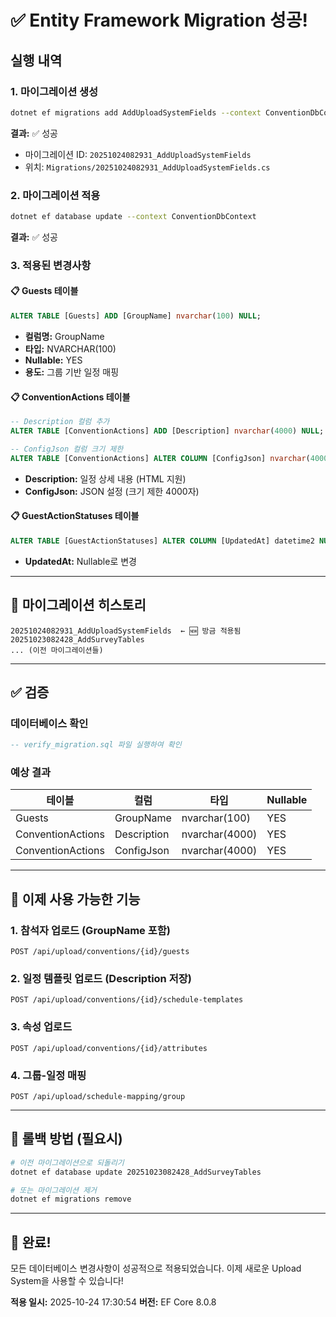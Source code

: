 # ✅ Entity Framework Migration 성공!

## 실행 내역

### 1. 마이그레이션 생성
```bash
dotnet ef migrations add AddUploadSystemFields --context ConventionDbContext
```

**결과:** ✅ 성공
- 마이그레이션 ID: `20251024082931_AddUploadSystemFields`
- 위치: `Migrations/20251024082931_AddUploadSystemFields.cs`

### 2. 마이그레이션 적용
```bash
dotnet ef database update --context ConventionDbContext
```

**결과:** ✅ 성공

### 3. 적용된 변경사항

#### 📋 Guests 테이블
```sql
ALTER TABLE [Guests] ADD [GroupName] nvarchar(100) NULL;
```
- **컬럼명:** GroupName
- **타입:** NVARCHAR(100)
- **Nullable:** YES
- **용도:** 그룹 기반 일정 매핑

#### 📋 ConventionActions 테이블
```sql
-- Description 컬럼 추가
ALTER TABLE [ConventionActions] ADD [Description] nvarchar(4000) NULL;

-- ConfigJson 컬럼 크기 제한
ALTER TABLE [ConventionActions] ALTER COLUMN [ConfigJson] nvarchar(4000) NULL;
```
- **Description:** 일정 상세 내용 (HTML 지원)
- **ConfigJson:** JSON 설정 (크기 제한 4000자)

#### 📋 GuestActionStatuses 테이블
```sql
ALTER TABLE [GuestActionStatuses] ALTER COLUMN [UpdatedAt] datetime2 NULL;
```
- **UpdatedAt:** Nullable로 변경

---

## 🎯 마이그레이션 히스토리

```
20251024082931_AddUploadSystemFields  ← 🆕 방금 적용됨
20251023082428_AddSurveyTables
... (이전 마이그레이션들)
```

---

## ✅ 검증

### 데이터베이스 확인
```sql
-- verify_migration.sql 파일 실행하여 확인
```

### 예상 결과
| 테이블 | 컬럼 | 타입 | Nullable |
|--------|------|------|----------|
| Guests | GroupName | nvarchar(100) | YES |
| ConventionActions | Description | nvarchar(4000) | YES |
| ConventionActions | ConfigJson | nvarchar(4000) | YES |

---

## 🚀 이제 사용 가능한 기능

### 1. 참석자 업로드 (GroupName 포함)
```http
POST /api/upload/conventions/{id}/guests
```

### 2. 일정 템플릿 업로드 (Description 저장)
```http
POST /api/upload/conventions/{id}/schedule-templates
```

### 3. 속성 업로드
```http
POST /api/upload/conventions/{id}/attributes
```

### 4. 그룹-일정 매핑
```http
POST /api/upload/schedule-mapping/group
```

---

## 📝 롤백 방법 (필요시)

```bash
# 이전 마이그레이션으로 되돌리기
dotnet ef database update 20251023082428_AddSurveyTables

# 또는 마이그레이션 제거
dotnet ef migrations remove
```

---

## 🎉 완료!

모든 데이터베이스 변경사항이 성공적으로 적용되었습니다.
이제 새로운 Upload System을 사용할 수 있습니다!

**적용 일시:** 2025-10-24 17:30:54
**버전:** EF Core 8.0.8
